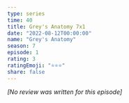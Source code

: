 ```yaml
---
type: series
time: 40
title: Grey's Anatomy 7x1
date: "2022-08-12T00:00:00"
name: "Grey's Anatomy"
season: 7
episode: 1
rating: 3
ratingEmoji: "⭐️⭐️⭐️"
share: false
---
```


*[No review was written for this episode]*